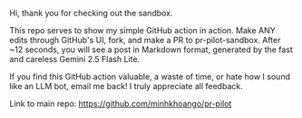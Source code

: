 Hi, thank you for checking out the sandbox.

This repo serves to show my simple GitHub action in action. 
Make ANY edits through GitHub's UI, fork, and make a PR to pr-pilot-sandbox. After ~12 seconds, you will see a post in Markdown format, generated by the fast and careless Gemini 2.5 Flash Lite.

If you find this GitHub action valuable, a waste of time, or hate how I sound like an LLM bot, email me back! I truly appreciate all feedback.

Link to main repo: https://github.com/minhkhoango/pr-pilot
